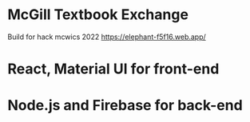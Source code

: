 # McGill Textbook Exchange
Build for hack mcwics 2022
https://elephant-f5f16.web.app/

# React, Material UI for front-end
# Node.js and Firebase for back-end




